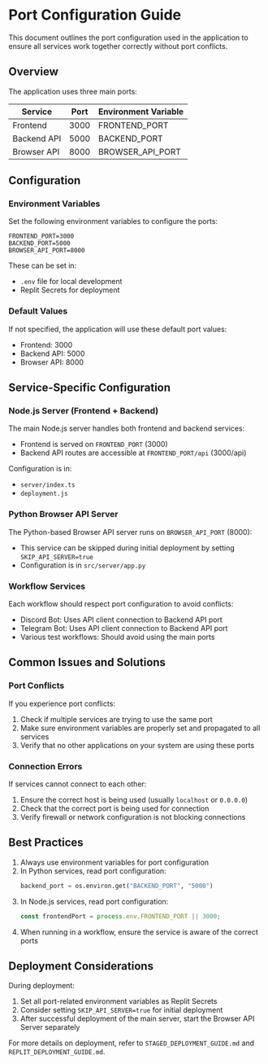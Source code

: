 # Port Configuration Guide

This document outlines the port configuration used in the application to ensure all services work together correctly without port conflicts.

## Overview

The application uses three main ports:

| Service          | Port | Environment Variable |
|------------------|------|---------------------|
| Frontend         | 3000 | FRONTEND_PORT       |
| Backend API      | 5000 | BACKEND_PORT        |
| Browser API      | 8000 | BROWSER_API_PORT    |

## Configuration

### Environment Variables

Set the following environment variables to configure the ports:

```
FRONTEND_PORT=3000
BACKEND_PORT=5000
BROWSER_API_PORT=8000
```

These can be set in:
- `.env` file for local development
- Replit Secrets for deployment

### Default Values

If not specified, the application will use these default port values:
- Frontend: 3000
- Backend API: 5000
- Browser API: 8000

## Service-Specific Configuration

### Node.js Server (Frontend + Backend)

The main Node.js server handles both frontend and backend services:

- Frontend is served on `FRONTEND_PORT` (3000)
- Backend API routes are accessible at `FRONTEND_PORT/api` (3000/api)

Configuration is in:
- `server/index.ts`
- `deployment.js`

### Python Browser API Server

The Python-based Browser API server runs on `BROWSER_API_PORT` (8000):

- This service can be skipped during initial deployment by setting `SKIP_API_SERVER=true`
- Configuration is in `src/server/app.py`

### Workflow Services

Each workflow should respect port configuration to avoid conflicts:

- Discord Bot: Uses API client connection to Backend API port
- Telegram Bot: Uses API client connection to Backend API port
- Various test workflows: Should avoid using the main ports

## Common Issues and Solutions

### Port Conflicts

If you experience port conflicts:

1. Check if multiple services are trying to use the same port
2. Make sure environment variables are properly set and propagated to all services
3. Verify that no other applications on your system are using these ports

### Connection Errors

If services cannot connect to each other:

1. Ensure the correct host is being used (usually `localhost` or `0.0.0.0`)
2. Check that the correct port is being used for connection
3. Verify firewall or network configuration is not blocking connections

## Best Practices

1. Always use environment variables for port configuration
2. In Python services, read port configuration:
   ```python
   backend_port = os.environ.get("BACKEND_PORT", "5000")
   ```
3. In Node.js services, read port configuration:
   ```javascript
   const frontendPort = process.env.FRONTEND_PORT || 3000;
   ```
4. When running in a workflow, ensure the service is aware of the correct ports

## Deployment Considerations

During deployment:

1. Set all port-related environment variables as Replit Secrets
2. Consider setting `SKIP_API_SERVER=true` for initial deployment
3. After successful deployment of the main server, start the Browser API Server separately

For more details on deployment, refer to `STAGED_DEPLOYMENT_GUIDE.md` and `REPLIT_DEPLOYMENT_GUIDE.md`.